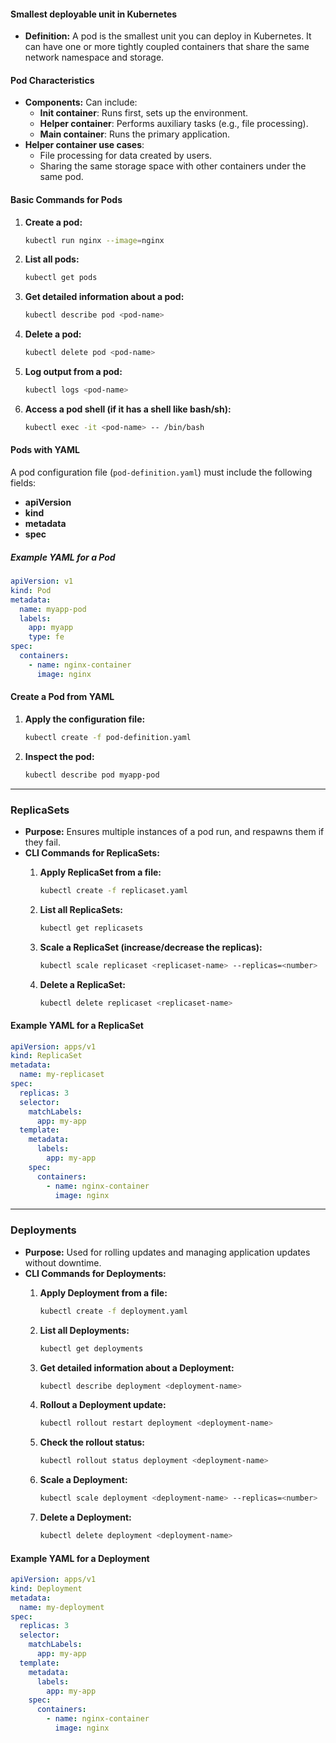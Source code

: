 #### **Smallest deployable unit in Kubernetes**

- **Definition:** A pod is the smallest unit you can deploy in Kubernetes. It can have one or more tightly coupled containers that share the same network namespace and storage.

#### **Pod Characteristics**

- **Components:** Can include:
    - **Init container**: Runs first, sets up the environment.
    - **Helper container**: Performs auxiliary tasks (e.g., file processing).
    - **Main container**: Runs the primary application.
- **Helper container use cases**:
    - File processing for data created by users.
    - Sharing the same storage space with other containers under the same pod.

#### **Basic Commands for Pods**

1. **Create a pod:**
    
    ```bash
    kubectl run nginx --image=nginx
    ```
    
2. **List all pods:**
    
    ```bash
    kubectl get pods
    ```
    
3. **Get detailed information about a pod:**
    
    ```bash
    kubectl describe pod <pod-name>
    ```
    
4. **Delete a pod:**
    
    ```bash
    kubectl delete pod <pod-name>
    ```
    
5. **Log output from a pod:**
    
    ```bash
    kubectl logs <pod-name>
    ```
    
6. **Access a pod shell (if it has a shell like bash/sh):**
    
    ```bash
    kubectl exec -it <pod-name> -- /bin/bash
    ```
    

#### **Pods with YAML**

A pod configuration file (`pod-definition.yaml`) must include the following fields:

- **apiVersion**
- **kind**
- **metadata**
- **spec**

##### **Example YAML for a Pod**

```yaml
apiVersion: v1
kind: Pod
metadata:
  name: myapp-pod
  labels:
    app: myapp
    type: fe
spec:
  containers:
    - name: nginx-container
      image: nginx
```

#### **Create a Pod from YAML**

1. **Apply the configuration file:**
    
    ```bash
    kubectl create -f pod-definition.yaml
    ```
    
2. **Inspect the pod:**
    
    ```bash
    kubectl describe pod myapp-pod
    ```
    

---

### **ReplicaSets**

- **Purpose:** Ensures multiple instances of a pod run, and respawns them if they fail.
- **CLI Commands for ReplicaSets:**
    1. **Apply ReplicaSet from a file:**
        
        ```bash
        kubectl create -f replicaset.yaml
        ```
        
    2. **List all ReplicaSets:**
        
        ```bash
        kubectl get replicasets
        ```
        
    3. **Scale a ReplicaSet (increase/decrease the replicas):**
        
        ```bash
        kubectl scale replicaset <replicaset-name> --replicas=<number>
        ```
        
    4. **Delete a ReplicaSet:**
        
        ```bash
        kubectl delete replicaset <replicaset-name>
        ```
        

#### **Example YAML for a ReplicaSet**

```yaml
apiVersion: apps/v1
kind: ReplicaSet
metadata:
  name: my-replicaset
spec:
  replicas: 3
  selector:
    matchLabels:
      app: my-app
  template:
    metadata:
      labels:
        app: my-app
    spec:
      containers:
        - name: nginx-container
          image: nginx
```

---

### **Deployments**

- **Purpose:** Used for rolling updates and managing application updates without downtime.
- **CLI Commands for Deployments:**
    1. **Apply Deployment from a file:**
        
        ```bash
        kubectl create -f deployment.yaml
        ```
        
    2. **List all Deployments:**
        
        ```bash
        kubectl get deployments
        ```
        
    3. **Get detailed information about a Deployment:**
        
        ```bash
        kubectl describe deployment <deployment-name>
        ```
        
    4. **Rollout a Deployment update:**
        
        ```bash
        kubectl rollout restart deployment <deployment-name>
        ```
        
    5. **Check the rollout status:**
        
        ```bash
        kubectl rollout status deployment <deployment-name>
        ```
        
    6. **Scale a Deployment:**
        
        ```bash
        kubectl scale deployment <deployment-name> --replicas=<number>
        ```
        
    7. **Delete a Deployment:**
        
        ```bash
        kubectl delete deployment <deployment-name>
        ```
        

#### **Example YAML for a Deployment**

```yaml
apiVersion: apps/v1
kind: Deployment
metadata:
  name: my-deployment
spec:
  replicas: 3
  selector:
    matchLabels:
      app: my-app
  template:
    metadata:
      labels:
        app: my-app
    spec:
      containers:
        - name: nginx-container
          image: nginx
```
